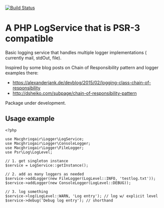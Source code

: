 [![Build Status](https://travis-ci.org/macghriogair/logger.svg?branch=master)](https://travis-ci.org/macghriogair/logger)

# A PHP LogService that is PSR-3 compatible

Basic logging service that handles multiple logger implementations ( currently mail, stdOut, file).

Inspired by some blog posts on Chain of Responsibility pattern and logger examples there:
- https://alexanderjank.de/devblog/2015/02/logging-class-chain-of-responsibility
- http://dsheiko.com/subpage/chain-of-responsibility-pattern

Package under development.


## Usage example

    <?php

    use Macghriogair\Logger\LogService;
    use Macghriogair\Logger\ConsoleLogger;
    use Macghriogair\Logger\FileLogger;
    use Psr\Log\LogLevel;

    // 1. get singleton instance
    $service = LogService::getInstance();

    // 2. add as many loggers as needed
    $service->addLogger(new FileLogger(LogLevel::INFO, 'testlog.txt'));
    $service->addLogger(new ConsoleLogger(LogLevel::DEBUG));

    // 3. log something
    $service->log(LogLevel::WARN, 'Log entry'); // log w/ explicit level
    $service->debug('Debug log entry'); // shorthand
